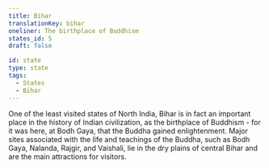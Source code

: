 ```yaml
---
title: Bihar
translationKey: bihar
oneliner: The birthplace of Buddhism
states_id: 5
draft: false

id: state
type: state
tags:
  - States
  - Bihar
---
```

One of the least visited states of North India, Bihar is in fact an important place in the history of Indian civilization, as the birthplace of Buddhism - for it was here, at Bodh Gaya, that the Buddha gained enlightenment.     Major sites associated with the life and teachings of the Buddha, such as Bodh Gaya, Nalanda, Rajgir, and Vaishali, lie in the dry plains of central Bihar and are the main attractions for visitors.